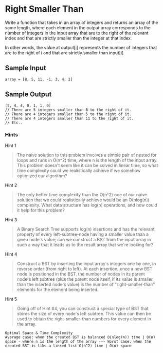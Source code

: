 # Right Smaller Than

Write a function that takes in an array of integers and returns an array of the same length, where each element in the output array corresponds to the number of integers in the input array that are to the right of the relevant index and that are strictly smaller than the integer at that index.

In other words, the value at output[i] represents the number of integers that are to the right of i and that are strictly smaller than input[i].

## Sample Input

```
array = [8, 5, 11, -1, 3, 4, 2]
```

## Sample Output

```
[5, 4, 4, 0, 1, 1, 0]
// There are 5 integers smaller than 8 to the right of it.
// There are 4 integers smaller than 5 to the right of it.
// There are 4 integers smaller than 11 to the right of it.
// Etc..
```

### Hints

Hint 1
> The naive solution to this problem involves a simple pair of nested for loops and runs in O(n^2) time, where n is the length of the input array. This problem doesn't seem like it can be solved in linear time, so what time complexity could we realistically achieve if we somehow optimized our algorithm?

Hint 2
> The only better time complexity than the O(n^2) one of our naive solution that we could realistically achieve would be an O(nlog(n)) complexity. What data structure has log(n) operations, and how could it help for this problem?

Hint 3
> A Binary Search Tree supports log(n) insertions and has the relevant property of every left-subtree-node having a smaller value than a given node's value; can we construct a BST from the input array in such a way that it leads us to the result array that we're looking for?

Hint 4
> Construct a BST by inserting the input array's integers one by one, in reverse order (from right to left). At each insertion, once a new BST node is positioned in the BST, the number of nodes in its parent node's left subtree (plus the parent node itself, if its value is smaller than the inserted node's value) is the number of "right-smaller-than" elements for the element being inserted.

Hint 5
> Going off of Hint #4, you can construct a special type of BST that stores the size of every node's left subtree. This value can then be used to obtain the right-smaller-than numbers for every element in the array.

```
Optimal Space & Time Complexity
Average case: when the created BST is balanced O(nlog(n)) time | O(n) space - where n is the length of the array --- Worst case: when the created BST is like a linked list O(n^2) time | O(n) space
```
